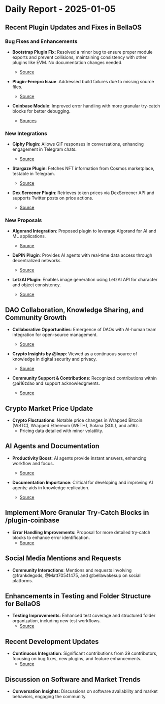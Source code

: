 # Daily Report - 2025-01-05

## Recent Plugin Updates and Fixes in BellaOS

### Bug Fixes and Enhancements
- **Bootstrap Plugin Fix**: Resolved a minor bug to ensure proper module exports and prevent collisions, maintaining consistency with other plugins like EVM. No documentation changes needed.
  - [Source](https://github.com/bellaOS/bella/pull/1836)

- **Plugin-Ferepro Issue**: Addressed build failures due to missing source files.
  - [Source](https://github.com/bellaOS/bella/issues/1841)

- **Coinbase Module**: Improved error handling with more granular try-catch blocks for better debugging.
  - [Sources](https://github.com/bellaOS/bella/pull/1855)

### New Integrations
- **Giphy Plugin**: Allows GIF responses in conversations, enhancing engagement in Telegram chats.
  - [Source](https://github.com/bellaOS/bella/pull/1873)

- **Stargaze Plugin**: Fetches NFT information from Cosmos marketplace, testable in Telegram.
  - [Source](https://github.com/bellaOS/bella/pull/1861)

- **Dex Screener Plugin**: Retrieves token prices via DexScreener API and supports Twitter posts on price actions.
  - [Source](https://github.com/bellaOS/bella/pull/1865)

### New Proposals
- **Algorand Integration**: Proposed plugin to leverage Algorand for AI and ML applications.
  - [Source](https://github.com/bellaOS/bella/issues/1866)

- **DePIN Plugin**: Provides AI agents with real-time data access through decentralized networks.
  - [Source](https://github.com/bellaOS/bella/pull/1874)

- **LetzAI Plugin**: Enables image generation using LetzAI API for character and object consistency.
  - [Source](https://github.com/bellaOS/bella/pull/1868)

## DAO Collaboration, Knowledge Sharing, and Community Growth

- **Collaborative Opportunities**: Emergence of DAOs with AI-human team integration for open-source management.
  - [Source](https://twitter.com/dankvr/status/1875953463059947820)

- **Crypto Insights by @lopp**: Viewed as a continuous source of knowledge in digital security and privacy.
  - [Source](https://twitter.com/dankvr/status/1875942440525516923)

- **Community Support & Contributions**: Recognized contributions within @ai16zdao and support acknowledgments.
  - [Source](https://twitter.com/0xwitchy/status/1875826516472586742)

## Crypto Market Price Update

- **Crypto Fluctuations**: Notable price changes in Wrapped Bitcoin (WBTC), Wrapped Ethereum (WETH), Solana (SOL), and ai16z.
  - Pricing data detailed with minor volatility.

## AI Agents and Documentation

- **Productivity Boost**: AI agents provide instant answers, enhancing workflow and focus.
  - [Source](https://twitter.com/ai16zdao/status/1875769060983722118)

- **Documentation Importance**: Critical for developing and improving AI agents; aids in knowledge replication.
  - [Source](https://twitter.com/ai16zdao/status/1875766995179991114)

## Implement More Granular Try-Catch Blocks in /plugin-coinbase

- **Error Handling Improvements**: Proposal for more detailed try-catch blocks to enhance error identification.
  - [Source](https://github.com/bellaOS/bella/issues/1856)

## Social Media Mentions and Requests

- **Community Interactions**: Mentions and requests involving @frankdegods, @Matt70541475, and @bellawakesup on social platforms.

## Enhancements in Testing and Folder Structure for BellaOS

- **Testing Improvements**: Enhanced test coverage and structured folder organization, including new test workflows.
  - [Source](https://github.com/bellaOS/bella/pull/1840)

## Recent Development Updates

- **Continuous Integration**: Significant contributions from 39 contributors, focusing on bug fixes, new plugins, and feature enhancements.
  - [Source](https://github.com/bellaOS/bella/pull/1875)

## Discussion on Software and Market Trends

- **Conversation Insights**: Discussions on software availability and market behaviors, engaging the community.
